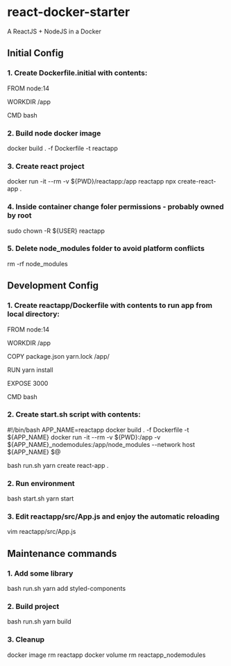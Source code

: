 # react-docker-starter
A ReactJS + NodeJS in a Docker


## Initial Config

### 1. Create Dockerfile.initial with contents:

FROM node:14

WORKDIR /app

CMD bash

### 2. Build node docker image

docker build . -f Dockerfile -t reactapp

### 3. Create react project

docker run -it --rm -v ${PWD}/reactapp:/app  reactapp npx create-react-app .

### 4. Inside container change foler permissions - probably owned by root

sudo chown -R ${USER} reactapp

### 5. Delete node_modules folder to avoid platform conflicts

rm -rf node_modules


## Development Config

### 1. Create reactapp/Dockerfile with contents to run app from local directory:

FROM node:14

WORKDIR /app

COPY package.json yarn.lock /app/

RUN yarn install

EXPOSE 3000

CMD bash

### 2. Create start.sh script with contents:

\#!/bin/bash
APP_NAME=reactapp
docker build . -f Dockerfile -t ${APP_NAME}
docker run -it --rm -v ${PWD}:/app -v ${APP_NAME}_nodemodules:/app/node_modules --network host ${APP_NAME} $@

bash run.sh yarn create react-app .

### 2. Run environment

bash start.sh yarn start

### 3. Edit reactapp/src/App.js and enjoy the automatic reloading

vim reactapp/src/App.js


## Maintenance commands

### 1. Add some library

bash run.sh yarn add styled-components

### 2. Build project

bash run.sh yarn build

### 3. Cleanup

docker image rm reactapp
docker volume rm reactapp_nodemodules
